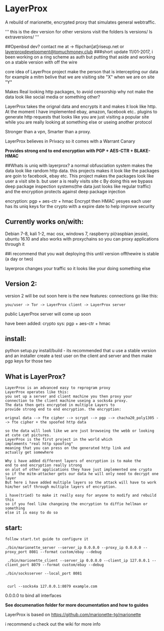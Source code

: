 # LayerProx
A rebuild of marionette, encrypted proxy that simulates general webtraffic.

'''
this is the dev version for other versions visit the folders
ls versions/
ls extraversions/
'''

##Openbsd dev? contact me at -> flipchan[at]riseup.net or layerproxdevelopment@tomuchmoney.club
###short update 11/01-2017, i been working on a ring scheme as auth but putting that aside and working on a stable version with off the wire

core idea of LayerProx project make the person that is intercepting our data for example a mitm belive that we are visiting 
site "X" when we are on site "Y"

Makes Real looking http packages, to avoid censorship why not make the 
data look like social media or something other?

LayerProx takes the orignal data and encrypts it and makes it look like
http. At the moment I have implemented ebay, amazon, facebook etc.. plugins to
generate http requests that looks like you are just visiting a popular site
while you are really looking at something else or useing another protocol

Stronger than a vpn, Smarter than a proxy.

LayerProx believes in Privacy so it comes with a Warrant Canary

**Provides strong end to end encryption with PGP + AES-CTR + BLAKE-HMAC**

##Whats is uniq with layerprox?
a normal obfusciation system makes the data look like random http data. 
this projects makes it look like the packages are goin to facebook, ebay etc.
This project makes the packages look like user a visit site b. but user a is really visits site c
By doing this we bypass deep package inspection systems(the data just looks like regular traffic) and the encryption
protects against deep package injection

encryption: pgp + aes-ctr + hmac
			Encrypt then HMAC yesyes
each user has its uniq keys for the crypto with a expire date to help improve security

Currently works on/with:
-----------------------
Debian 7-8, kali 1-2, mac osx, windows 7, raspberry pi(raspbian jessie), ubuntu 16.10
and also works with proxychains so you can proxy applications through it



##i recommend that you wait deploying this until version offthewire is stable (a day or two)

layerprox changes your traffic so it looks like your doing something else 



Version 2:
-----------
version 2  will be out soon here is the new features:
connections go like this:
```console
you/user -> Tor -> LayerProx client -> LayerProx server
```
public LayerProx server will come up soon


have been added:
crypto sys: pgp + aes-ctr + hmac

install:
--------
python setup.py install/build - its recommended that u use a stable version and an installer
create a test user on the client and server and then make pgp keys for those two

What is LayerProx?
-----------------
```console
LayerProx is an advanced easy to reprogram proxy
LayerProx operates like this:
you set up a server and client machine you then proxy your 
connection to the client machine useing a socks4a proxy. 
The data then gets encrypted in multiple Layers to 
provide strong end to end encryption. the encryption:

orignal data --> fte cipher --> scrypt --> pgp --> chacha20_poly1305 --> fte cipher + the spoofed http data 

so the data will look like we are just browseing the webb or looking 
at cute cat pictures.
LayerProx is the first project in the world which 
implements "real http spoofing" 
meaning that you can press on the generated http link and 
actually get somewhere 

Why i have added different layers of encryption is to make the 
end to end encryption really strong 
on alot of other applications they have just implemented one crypto
so if the mitm-attacker gets our data he will only need to decrypt one layer
But here i have added multiple layers so the attack will have to work 
him/her self through multiple layers of encryption.

i have(tried) to make it really easy for anyone to modify and rebuild this
so if you feel like changeing the encryption to diffie hellman or something
else it is easy to do so

```

start:
------

```console
follow start.txt guide to configure it 

./bin/marionette_server --server_ip 0.0.0.0 --proxy_ip 0.0.0.0 --proxy_port 8081 --format custom/ebay --debug

 ./bin/marionette_client --server_ip 0.0.0.0 --client_ip 127.0.0.1 --client_port 8079 --format custom/ebay --debug

./bin/socksserver --local_port 8081


 curl --socks4a 127.0.0.1:8079 example.com
```
0.0.0.0 to bind all interfaces 

**See documenation folder for more documentation and how to guides**


LayerProx is based on https://github.com/marionette-tg/marionette


i recommend u check out the wiki for more info
